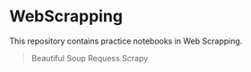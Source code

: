 # WebScrapping

This repository contains practice notebooks in Web Scrapping.

> Beautiful Soup
> Requess
> Scrapy